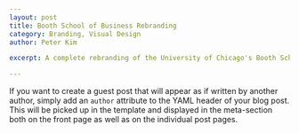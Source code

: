 ```yaml
---
layout: post
title: Booth School of Business Rebranding
category: Branding, Visual Design
author: Peter Kim

excerpt: A complete rebranding of the University of Chicago's Booth School of Business' branding and marketing guidelines.

---
```


If you want to create a guest post that will appear as if written by another author, simply add an `author` attribute to the 
YAML header of your blog post. This will be picked up in the template and displayed in the meta-section both on the front page 
as well as on the individual post pages.
